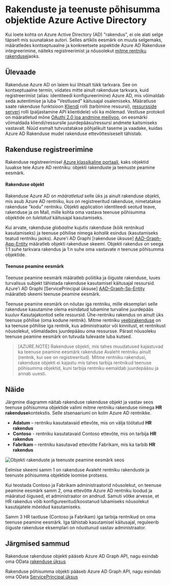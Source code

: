 <properties
pageTitle="Azure Active Directory rakenduste ja teenuste põhisumma objektide | Microsoft Azure'i"
description="Arutelu rakenduste ja teenuste põhisumma objektide Azure Active Directory seos"
documentationCenter="dev-center-name"
authors="bryanla"
manager="mbaldwin"
services="active-directory"
editor=""/>

<tags
ms.service="active-directory"
ms.devlang="na"
ms.topic="article"
ms.tgt_pltfrm="na"
ms.workload="identity"
ms.date="08/10/2016"
ms.author="bryanla;mbaldwin"/>

# <a name="application-and-service-principal-objects-in-azure-active-directory"></a>Rakenduste ja teenuste põhisumma objektide Azure Active Directory
Kui loete kohta on Azure Active Directory (AD) "rakendus", ei ole alati selge täpselt mis suunatakse autori. Selles artiklis eesmärk on muuta selgemaks, määratledes kontseptuaalne ja konkreetsete aspektide Azure AD Rakenduse integreerimine, näiteks registreerimist ja nõusolekut [mitme rentniku rakenduse](active-directory-dev-glossary.md#multi-tenant-application)jaoks.

## <a name="overview"></a>Ülevaade
Rakenduse Azure AD on laiem kui lihtsalt tükk tarkvara. See on kontseptuaalne termin, viidates mitte ainult rakenduse tarkvara, kuid registreerimist (alias: identiteedi konfigureerimine) Azure AD, mis võimaldab seda autentimise ja luba "Vestlused" käitusajal osalemiseks. Määratluse saate rakenduse funktsioon [Kliendi](active-directory-dev-glossary.md#client-application) rolli (tarbimine ressursi), [ressursside serveri](active-directory-dev-glossary.md#resource-server) rolli (paljastamine API klientidele) või ka mõlemad. Vestluse protokoll on määratletud mõne [OAuthi 2.0 loa andmine meilivoo](active-directory-dev-glossary.md#authorization-grant), on eesmärki võimaldada kliendi/ressursile juurdepääsu/ressursi andmete kaitsmiseks vastavalt. Nüüd esmalt tutvustatakse põhjalikult taseme ja vaadake, kuidas Azure AD Rakenduse mudel rakenduse ettevõttesiseselt tähistab. 

## <a name="application-registration"></a>Rakenduse registreerimine
Rakenduse registreerimisel [Azure klassikaline portaali][AZURE-Classic-Portal], kaks objektid luuakse teie Azure AD rentniku: objekti rakenduste ja teenuste peamine eesmärk.

#### <a name="application-object"></a>Rakenduse objekt
Rakenduse Azure AD on *määratletud* selle üks ja ainult rakenduse objekti, mis asub Azure AD rentniku, kus on registreeritud rakenduse, nimetatakse rakenduse "kodu" rentniku. Objekti application identiteedi seotud teave, rakenduse ja on Mall, mille kohta oma vastava teenuse põhisumma objektide on *tuletatud* käitusajal kasutamiseks. 

Kui arvate, rakenduse *globaalne* kujutis rakenduse (kõik rentnikud kasutamiseks) ja teenuse põhilise nimega *kohalik* esindus (kasutamiseks teatud rentniku jaoks). Azure'i AD Graphi [rakenduse üksuse] [ AAD-Graph-App-Entity] määratleb objekti rakenduse skeemi. Objekti rakendus on seega 1:1 suhe tarkvara rakendus ja 1:*n* suhe oma vastavate *n* teenuse põhisumma objektide.

#### <a name="service-principal-object"></a>Teenuse peamine eesmärk
Teenuse peamine eesmärk määratleb poliitika ja õiguste rakenduse, luues turvalisus subjekt tähistada rakenduse kasutamisel käitusajal ressursid. Azure'i AD Graphi [ServicePrincipal üksuse] [ AAD-Graph-Sp-Entity] määratleb skeemi teenuse peamine eesmärk. 

Teenuse peamine eesmärk on nõutav iga rentniku, mille eksemplari selle rakenduse kasutamine olema esindatud lubamine turvaline juurdepääs kuuluv Kasutajakontod selle ressursid. Ühe-rentniku rakendus on ainult üks teenuse põhilise (oma kodune rentnik). Mitme rentniku [veebirakenduse](active-directory-dev-glossary.md#web-client) on ka teenuse põhilise iga rentnik, kus administraator või kinnitust, et rentnikust nõusolekut, võimaldades juurdepääsu oma ressursse. Pärast nõusoleku teenuse peamine eesmärk on tutvuda tulevaste luba kutsed. 

> [AZURE.NOTE] Rakenduse objekti, mis tahes muudatused kajastuvad ka teenuse peamine eesmärk rakenduse Avaleht rentniku ainult (rentnik, kui see on registreeritud). Mitme rentniku rakendusi, rakenduse objekti ei kajastu mis tahes tarbija rentnikud teenuse põhisumma objektid, kuni tarbija rentniku eemaldab juurdepääsu ja annab uuesti.

## <a name="example"></a>Näide
Järgmine diagramm näitab rakenduse rakenduse objekt ja vastav seos teenuse põhisumma objektide valimi mitme rentniku rakenduse nimega **HR rakenduse**kontekstis. Selle stsenaariumi on kolm Azure AD rentnikke. 

- **Adatum** – rentniku kasutatavaid ettevõte, mis on välja töötatud **HR rakendus**
- **Contoso** - rentniku kasutatavaid Contoso ettevõte, mis on tarbija **HR rakendus**
- **Fabrikam** – rentniku kasutavad ettevõtte Fabrikam, mis ka tarbib **HR rakendus**

![Objekti rakenduste ja teenuste peamine eesmärk seos](./media/active-directory-application-objects/application-objects-relationship.png)

Eelmise skeemi samm 1 on rakenduse Avaleht rentniku rakenduste ja teenuste põhisumma objektide loomise protsess.

Kui teostada Contoso ja Fabrikam administraatorid nõusolekut, on teenuse peamine eesmärk samm 2, oma ettevõtte Azure AD rentniku loodud ja määratud õigused, et administraator on andnud. Samuti võtke arvesse, et HR rakendus võib konfigureeritud/koostanud lubamiseks nõusolekut kasutajatele mõeldud kasutamiseks.

Samm 3 HR taotluse (Contoso ja Fabrikam) iga tarbija rentnikud on oma teenuse peamine eesmärk. Iga tähistab kasutamisel käitusajal, reguleerib õiguste rakenduse eksemplari on nõustunud vastav administraator.

## <a name="next-steps"></a>Järgmised sammud
Rakenduse rakenduse objekti pääseb Azure AD Graph API, nagu esindab oma OData [rakenduse üksus][AAD-Graph-App-Entity]

Rakenduse põhisumma objekti pääseb Azure AD Graph API, nagu esindab oma OData [ServicePrincipal üksus][AAD-Graph-Sp-Entity]



<!--Image references-->

<!--Reference style links -->
[AAD-Graph-App-Entity]: https://msdn.microsoft.com/Library/Azure/Ad/Graph/api/entity-and-complex-type-reference#application-entity
[AAD-Graph-Sp-Entity]: https://msdn.microsoft.com/Library/Azure/Ad/Graph/api/entity-and-complex-type-reference#serviceprincipal-entity
[AZURE-Classic-Portal]: https://manage.windowsazure.com